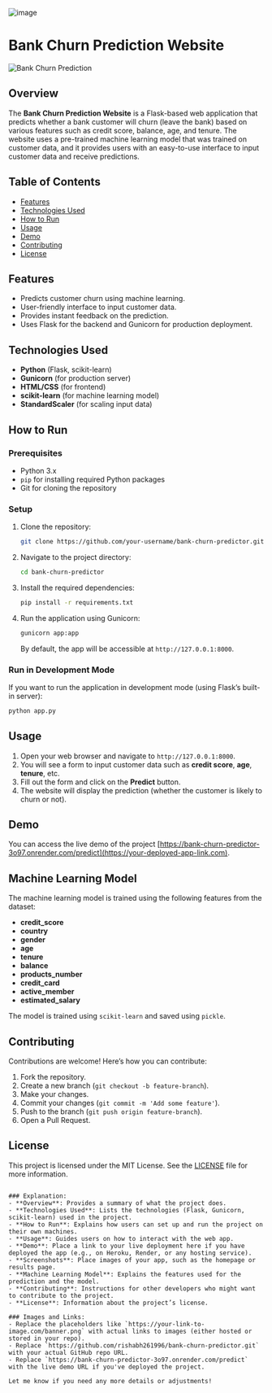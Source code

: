 ![image](https://github.com/user-attachments/assets/a4960206-4250-43cb-a1cf-1a3ca3dda8d9)

# Bank Churn Prediction Website

![Bank Churn Prediction](https://your-link-to-image.com/banner.png)

## Overview

The **Bank Churn Prediction Website** is a Flask-based web application that predicts whether a bank customer will churn (leave the bank) based on various features such as credit score, balance, age, and tenure. The website uses a pre-trained machine learning model that was trained on customer data, and it provides users with an easy-to-use interface to input customer data and receive predictions.

## Table of Contents

- [Features](#features)
- [Technologies Used](#technologies-used)
- [How to Run](#how-to-run)
- [Usage](#usage)
- [Demo](#demo)
- [Contributing](#contributing)
- [License](#license)

## Features

- Predicts customer churn using machine learning.
- User-friendly interface to input customer data.
- Provides instant feedback on the prediction.
- Uses Flask for the backend and Gunicorn for production deployment.

## Technologies Used

- **Python** (Flask, scikit-learn)
- **Gunicorn** (for production server)
- **HTML/CSS** (for frontend)
- **scikit-learn** (for machine learning model)
- **StandardScaler** (for scaling input data)

## How to Run

### Prerequisites

- Python 3.x
- `pip` for installing required Python packages
- Git for cloning the repository

### Setup

1. Clone the repository:
   ```bash
   git clone https://github.com/your-username/bank-churn-predictor.git
   ```
   
2. Navigate to the project directory:
   ```bash
   cd bank-churn-predictor
   ```

3. Install the required dependencies:
   ```bash
   pip install -r requirements.txt
   ```

4. Run the application using Gunicorn:
   ```bash
   gunicorn app:app
   ```

   By default, the app will be accessible at `http://127.0.0.1:8000`.

### Run in Development Mode

If you want to run the application in development mode (using Flask’s built-in server):

```bash
python app.py
```

## Usage

1. Open your web browser and navigate to `http://127.0.0.1:8000`.
2. You will see a form to input customer data such as **credit score**, **age**, **tenure**, etc.
3. Fill out the form and click on the **Predict** button.
4. The website will display the prediction (whether the customer is likely to churn or not).

## Demo

You can access the live demo of the project [https://bank-churn-predictor-3o97.onrender.com/predict](https://your-deployed-app-link.com).  


## Machine Learning Model

The machine learning model is trained using the following features from the dataset:

- **credit_score**
- **country**
- **gender**
- **age**
- **tenure**
- **balance**
- **products_number**
- **credit_card**
- **active_member**
- **estimated_salary**

The model is trained using `scikit-learn` and saved using `pickle`.

## Contributing

Contributions are welcome! Here’s how you can contribute:

1. Fork the repository.
2. Create a new branch (`git checkout -b feature-branch`).
3. Make your changes.
4. Commit your changes (`git commit -m 'Add some feature'`).
5. Push to the branch (`git push origin feature-branch`).
6. Open a Pull Request.

## License

This project is licensed under the MIT License. See the [LICENSE](LICENSE) file for more information.

```

### Explanation:
- **Overview**: Provides a summary of what the project does.
- **Technologies Used**: Lists the technologies (Flask, Gunicorn, scikit-learn) used in the project.
- **How to Run**: Explains how users can set up and run the project on their own machines.
- **Usage**: Guides users on how to interact with the web app.
- **Demo**: Place a link to your live deployment here if you have deployed the app (e.g., on Heroku, Render, or any hosting service).
- **Screenshots**: Place images of your app, such as the homepage or results page.
- **Machine Learning Model**: Explains the features used for the prediction and the model.
- **Contributing**: Instructions for other developers who might want to contribute to the project.
- **License**: Information about the project’s license.

### Images and Links:
- Replace the placeholders like `https://your-link-to-image.com/banner.png` with actual links to images (either hosted or stored in your repo).
- Replace `https://github.com/rishabh261996/bank-churn-predictor.git` with your actual GitHub repo URL.
- Replace `https://bank-churn-predictor-3o97.onrender.com/predict` with the live demo URL if you've deployed the project.

Let me know if you need any more details or adjustments!
